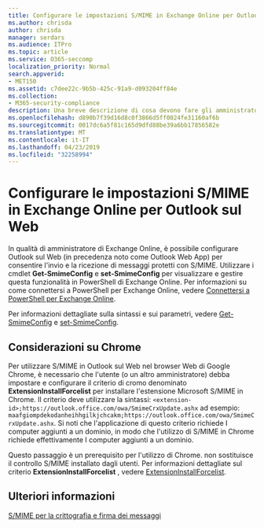 ```yaml
---
title: Configurare le impostazioni S/MIME in Exchange Online per Outlook sul Web
ms.author: chrisda
author: chrisda
manager: serdars
ms.audience: ITPro
ms.topic: article
ms.service: O365-seccomp
localization_priority: Normal
search.appverid:
- MET150
ms.assetid: c7dee22c-9b5b-425c-91a9-d093204ff84e
ms.collection:
- M365-security-compliance
description: Una breve descrizione di cosa devono fare gli amministratori di Exchange Online per visualizzare e configurare le impostazioni S/MIME in Outlook sul Web in Exchange Online.
ms.openlocfilehash: d890b7f39d16d8c0f3866d5ff0024fe31160af6b
ms.sourcegitcommit: 0017dc6a5f81c165d9dfd88be39a6bb17856582e
ms.translationtype: MT
ms.contentlocale: it-IT
ms.lasthandoff: 04/23/2019
ms.locfileid: "32258994"
---
```

# <a name="configure-smime-settings-in-exchange-online-for-outlook-on-the-web"></a>Configurare le impostazioni S/MIME in Exchange Online per Outlook sul Web

In qualità di amministratore di Exchange Online, è possibile configurare Outlook sul Web (in precedenza noto come Outlook Web App) per consentire l'invio e la ricezione di messaggi protetti con S/MIME. Utilizzare i cmdlet **Get-SmimeConfig** e **set-SmimeConfig** per visualizzare e gestire questa funzionalità in PowerShell di Exchange Online. Per informazioni su come connettersi a PowerShell per Exchange Online, vedere [Connettersi a PowerShell per Exchange Online](https://go.microsoft.com/fwlink/p/?linkid=396554).

Per informazioni dettagliate sulla sintassi e sui parametri, vedere [Get-SmimeConfig](http://technet.microsoft.com/library/4b29fa89-0840-4fe9-8885-019fcef2e02b.aspx) e [set-SmimeConfig](http://technet.microsoft.com/library/de357ce0-8143-4c36-8032-026292fc63f0.aspx).

## <a name="considerations-for-chrome"></a>Considerazioni su Chrome

Per utilizzare S/MIME in Outlook sul Web nel browser Web di Google Chrome, è necessario che l'utente (o un altro amministratore) debba impostare e configurare il criterio di cromo denominato **ExtensionInstallForcelist** per installare l'estensione Microsoft S/MIME in Chrome. Il criterio deve utilizzare la sintassi: `<extension-id>;https://outlook.office.com/owa/SmimeCrxUpdate.ashx` ad esempio: `maafgiompdekodanheihhgilkjchcakm;https://outlook.office.com/owa/SmimeCrxUpdate.ashx`. Si noti che l'applicazione di questo criterio richiede I computer aggiunti a un dominio, in modo che l'utilizzo di S/MIME in Chrome richiede effettivamente I computer aggiunti a un dominio.

Questo passaggio è un prerequisito per l'utilizzo di Chrome. non sostituisce il controllo S/MIME installato dagli utenti. Per informazioni dettagliate sul criterio **ExtensionInstallForcelist** , vedere [ExtensionInstallForcelist](http://dev.chromium.org/administrators/policy-list-3#ExtensionInstallForcelist).

## <a name="for-more-information"></a>Ulteriori informazioni

[S/MIME per la crittografia e firma dei messaggi](s-mime-for-message-signing-and-encryption.md)
